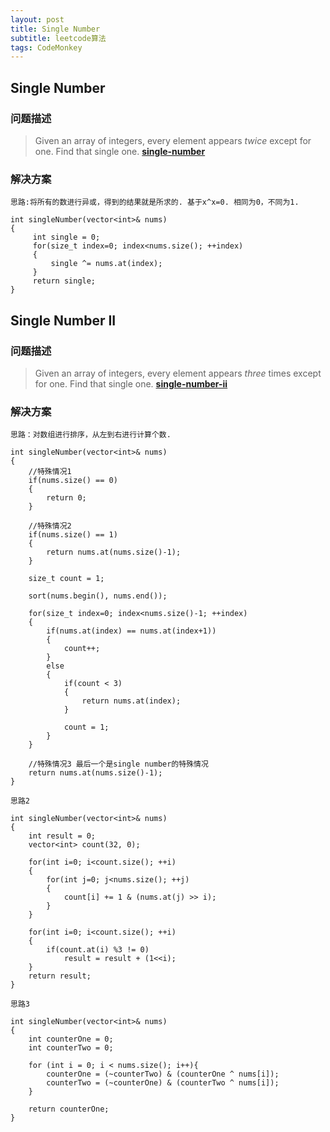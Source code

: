 ```yaml
---
layout: post
title: Single Number
subtitle: leetcode算法
tags: CodeMonkey
---
```


## Single Number  

### 问题描述
>Given an array of integers, every element appears *twice* except for one. Find that single one.
**[single-number](https://leetcode.com/problems/single-number/)**  

### 解决方案
`思路:将所有的数进行异或，得到的结果就是所求的. 基于x^x=0. 相同为0，不同为1.`

```
int singleNumber(vector<int>& nums) 
{
     int single = 0;
     for(size_t index=0; index<nums.size(); ++index)
     {
         single ^= nums.at(index);
     }
     return single;
}     
```


## Single Number II  

### 问题描述

> Given an array of integers, every element appears *three* times except for one. Find that single one. 
**[single-number-ii](https://leetcode.com/problems/single-number-ii/)**

### 解决方案  
`思路：对数组进行排序，从左到右进行计算个数.`

```
int singleNumber(vector<int>& nums) 
{
    //特殊情况1 
    if(nums.size() == 0)
    {
        return 0;
    }
   
    //特殊情况2
    if(nums.size() == 1)
    {
        return nums.at(nums.size()-1);
    }
    
    size_t count = 1;
    
    sort(nums.begin(), nums.end());
    
    for(size_t index=0; index<nums.size()-1; ++index)
    {
        if(nums.at(index) == nums.at(index+1))
        {
            count++;
        }
        else
        {
            if(count < 3) 
            {
                return nums.at(index);
            }
            
            count = 1;
        }
    }
    
    //特殊情况3 最后一个是single number的特殊情况
    return nums.at(nums.size()-1);
}
```  

`思路2`  

```
int singleNumber(vector<int>& nums) 
{
	int result = 0;
	vector<int> count(32, 0);
	
	for(int i=0; i<count.size(); ++i)
	{
	    for(int j=0; j<nums.size(); ++j)
	    {
	        count[i] += 1 & (nums.at(j) >> i);
	    }
	}
	
	for(int i=0; i<count.size(); ++i)
	{
	    if(count.at(i) %3 != 0)
	        result = result + (1<<i);
	}
	return result;
}
```  

`思路3`  

```
int singleNumber(vector<int>& nums) 
{
    int counterOne = 0;
    int counterTwo = 0;

    for (int i = 0; i < nums.size(); i++){
        counterOne = (~counterTwo) & (counterOne ^ nums[i]);
        counterTwo = (~counterOne) & (counterTwo ^ nums[i]);
    }
    
    return counterOne;    
}
```
